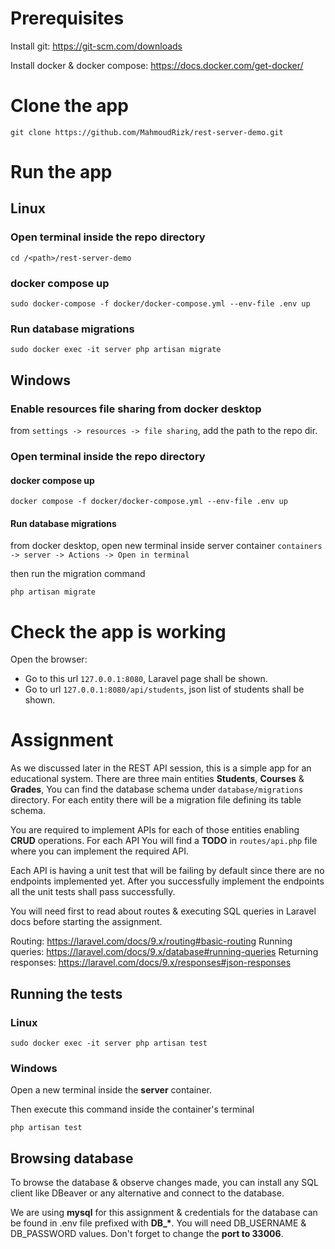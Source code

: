 # Prerequisites

Install git: https://git-scm.com/downloads

Install docker & docker compose: https://docs.docker.com/get-docker/

# Clone the app

```
git clone https://github.com/MahmoudRizk/rest-server-demo.git
```

# Run the app

## Linux

### Open terminal inside the repo directory

```cd /<path>/rest-server-demo```

### docker compose up
```
sudo docker-compose -f docker/docker-compose.yml --env-file .env up
```

### Run database migrations 
```
sudo docker exec -it server php artisan migrate
```

## Windows

### Enable resources file sharing from docker desktop

from ```settings -> resources -> file sharing```, add the path to the repo dir.

### Open terminal inside the repo directory

#### docker compose up

```
docker compose -f docker/docker-compose.yml --env-file .env up
```

#### Run database migrations

from docker desktop, open new terminal inside server container
```containers -> server -> Actions -> Open in terminal```

then run the migration command

```
php artisan migrate
```

# Check the app is working

Open the browser:
* Go to this url ```127.0.0.1:8080```, Laravel page shall be shown.
* Go to url ```127.0.0.1:8080/api/students```, json list of students shall be shown.

# Assignment

As we discussed later in the REST API session, this is a simple app for an educational system. There are three main entities <b>Students</b>, <b>Courses</b> & <b>Grades</b>, You can find the database schema under ```database/migrations``` directory. For each entity there will be a migration file defining its table schema.

You are required to implement APIs for each of those entities enabling <b>CRUD</b> operations. For each API You will find a <b>TODO</b> in ```routes/api.php``` file where you can implement the required API.

Each API is having a unit test that will be failing by default since there are no endpoints implemented yet. After you successfully implement the endpoints all the unit tests shall pass successfully. 

You will need first to read about routes & executing SQL queries in Laravel docs before starting the assignment.

Routing: https://laravel.com/docs/9.x/routing#basic-routing
Running queries: https://laravel.com/docs/9.x/database#running-queries
Returning responses: https://laravel.com/docs/9.x/responses#json-responses

## Running the tests

### Linux

```
sudo docker exec -it server php artisan test
```

### Windows

Open a new terminal inside the <b>server</b> container.

Then execute this command inside the container's terminal

```
php artisan test
```


## Browsing database

To browse the database & observe changes made, you can install any SQL client like DBeaver or any alternative and connect to the database.

We are using <b>mysql</b> for this assignment & credentials for the database can be found in .env file prefixed with <b>DB_*</b>. You will need DB_USERNAME & DB_PASSWORD values. Don't forget to change the <b>port to 33006</b>.

